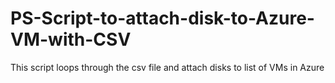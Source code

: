 # PS-Script-to-attach-disk-to-Azure-VM-with-CSV
This script loops through the csv file and attach disks to list of VMs in Azure
